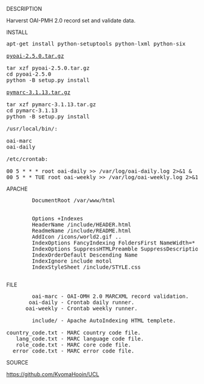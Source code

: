 
DESCRIPTION

Harverst OAI-PMH 2.0 record set and validate data.

INSTALL
<pre>
apt-get install python-setuptools python-lxml python-six

<a href="https://pypi.org/project/pyoai/#files">pyoai-2.5.0.tar.gz</a>

tar xzf pyoai-2.5.0.tar.gz
cd pyoai-2.5.0
python -B setup.py install

<a href="https://pypi.org/project/pymarc/#files">pymarc-3.1.13.tar.gz</a>

tar xzf pymarc-3.1.13.tar.gz
cd pymarc-3.1.13
python -B setup.py install

/usr/local/bin/:

oai-marc
oai-daily

/etc/crontab:

00 5 * * * root oai-daily >> /var/log/oai-daily.log 2>&1 &
00 5 * * TUE root oai-weekly >> /var/log/oai-weekly.log 2>&1 &
</pre>
APACHE
<pre>
        DocumentRoot /var/www/html

	<Directory /var/www/html>
		Options +Indexes
		HeaderName /include/HEADER.html
		ReadmeName /include/README.html
		AddIcon /icons/world2.gif ..
		IndexOptions FancyIndexing FoldersFirst NameWidth=* DescriptionWidth=* HTMLTable IgnoreClient
		IndexOptions SuppressHTMLPreamble SuppressDescription SuppressLastModified SuppressSize SuppressRules SuppressColumnSorting
		IndexOrderDefault Descending Name
		IndexIgnore include motol
		IndexStyleSheet /include/STYLE.css
	</Directory>
</pre>
FILE
<pre>
        oai-marc - OAI-OMH 2.0 MARCXML record validation.
       oai-daily - Crontab daily runner.
      oai-weekly - Crontab weekly runner.

        include/ - Apache AutoIndexing HTML templete.

country_code.txt - MARC country code file.
   lang_code.txt - MARC language code file.
   role_code.txt - MARC core code file.
  error_code.txt - MARC error code file.
</pre>
SOURCE

https://github.com/KyomaHooin/UCL

